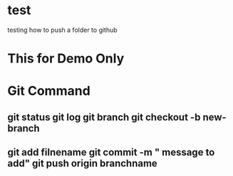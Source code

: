 # test
testing how to push a folder to github
# This for Demo Only
# Git Command
git status
git log
git branch
git checkout -b new-branch
-----
git add filnename
git commit -m " message to add"
git push origin branchname
-----